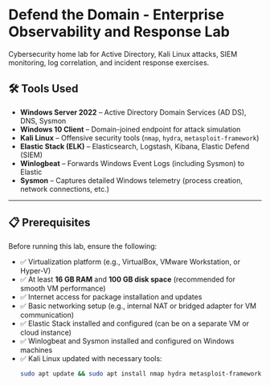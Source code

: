 # Defend the Domain - Enterprise Observability and Response Lab
Cybersecurity home lab for Active Directory, Kali Linux attacks, SIEM monitoring, log correlation, and incident response exercises.

## 🛠️ Tools Used

- **Windows Server 2022** – Active Directory Domain Services (AD DS), DNS, Sysmon
- **Windows 10 Client** – Domain-joined endpoint for attack simulation
- **Kali Linux** – Offensive security tools (`nmap`, `hydra`, `metasploit-framework`)
- **Elastic Stack (ELK)** – Elasticsearch, Logstash, Kibana, Elastic Defend (SIEM)
- **Winlogbeat** – Forwards Windows Event Logs (including Sysmon) to Elastic
- **Sysmon** – Captures detailed Windows telemetry (process creation, network connections, etc.)

---

## 📋 Prerequisites

Before running this lab, ensure the following:

- ✅ Virtualization platform (e.g., VirtualBox, VMware Workstation, or Hyper-V)
- ✅ At least **16 GB RAM** and **100 GB disk space** (recommended for smooth VM performance)
- ✅ Internet access for package installation and updates
- ✅ Basic networking setup (e.g., internal NAT or bridged adapter for VM communication)
- ✅ Elastic Stack installed and configured (can be on a separate VM or cloud instance)
- ✅ Winlogbeat and Sysmon installed and configured on Windows machines
- ✅ Kali Linux updated with necessary tools:
  ```bash
  sudo apt update && sudo apt install nmap hydra metasploit-framework
